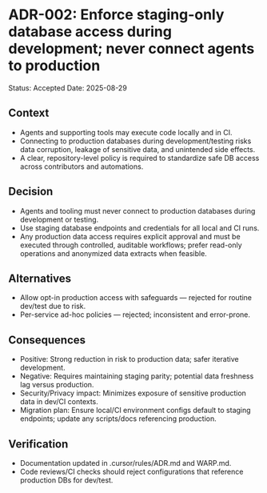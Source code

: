 # ADR-002: Enforce staging-only database access during development; never connect agents to production
Status: Accepted
Date: 2025-08-29

## Context
- Agents and supporting tools may execute code locally and in CI.
- Connecting to production databases during development/testing risks data corruption, leakage of sensitive data, and unintended side effects.
- A clear, repository-level policy is required to standardize safe DB access across contributors and automations.

## Decision
- Agents and tooling must never connect to production databases during development or testing.
- Use staging database endpoints and credentials for all local and CI runs.
- Any production data access requires explicit approval and must be executed through controlled, auditable workflows; prefer read-only operations and anonymized data extracts when feasible.

## Alternatives
- Allow opt-in production access with safeguards — rejected for routine dev/test due to risk.
- Per-service ad-hoc policies — rejected; inconsistent and error-prone.

## Consequences
- Positive: Strong reduction in risk to production data; safer iterative development.
- Negative: Requires maintaining staging parity; potential data freshness lag versus production.
- Security/Privacy impact: Minimizes exposure of sensitive production data in dev/CI contexts.
- Migration plan: Ensure local/CI environment configs default to staging endpoints; update any scripts/docs referencing production.

## Verification
- Documentation updated in .cursor/rules/ADR.md and WARP.md.
- Code reviews/CI checks should reject configurations that reference production DBs for dev/test.

